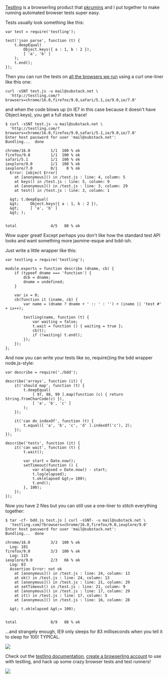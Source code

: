 <a href="http://testling.com/">Testling</a>
is a browserling product that
<a href="http://catonmat.net">pkrumins</a>
and I put together to make running
automated browser tests super easy.
</p>

<p>
Tests usually look something like this:
</p>

```
var test = require('testling');

test('json parse', function (t) {
    t.deepEqual(
        Object.keys({ a : 1, b : 2 }),
        [ 'a', 'b' ]
    );
    t.end();
}); 
```

<p>
Then you can run the tests on
<a href="http://testling.com/browsers/">all the browsers we run</a>
using a curl one-liner like this one:
</p>

```
curl -sSNT test.js -u mail@substack.net \
  'http://testling.com/?browsers=chrome/16.0,firefox/9.0,safari/5.1,ie/9.0,ie/7.0'
```

<p>
and when the code blows up
(in IE7 in this case because it doesn't have Object.keys),
you get a full stack trace!
</p>

```
$ curl -sSNT test.js -u mail@substack.net \
  'http://testling.com/?browsers=chrome/16.0,firefox/9.0,safari/5.1,ie/9.0,ie/7.0'
Enter host password for user 'mail@substack.net':
Bundling...  done

chrome/16.0         1/1  100 % ok
firefox/9.0         1/1  100 % ok
safari/5.1          1/1  100 % ok
iexplore/9.0        1/1  100 % ok
iexplore/7.0        0/1    0 % ok
  Error: [object Error]
    at [anonymous]() in /test.js : line: 4, column: 5
    at keys() in /test.js : line: 5, column: 9
    at [anonymous]() in /test.js : line: 3, column: 29
    at test() in /test.js : line: 3, column: 1

  &gt; t.deepEqual(
  &gt;     Object.keys({ a : 1, b : 2 }),
  &gt;     [ 'a', 'b' ]
  &gt; );


total               4/5   80 % ok
```

<p>
Wow super great! Except perhaps you don't like how the standard test API looks
and want something more jasmine-esque and bdd-ish.
</p>

<p>
Just write a little wrapper like this:
</p>

```
var testling = require('testling');

module.exports = function describe (dname, cb) {
    if (typeof dname === 'function') {
        dcb = dname;
        dname = undefined;
    }
    
    var ix = 0;
    cb(function it (iname, cb) {
        var name = (dname ? dname + ' :: ' : '') + (iname || 'test #' + ix++);
        
        testling(name, function (t) {
            var waiting = false;
            t.wait = function () { waiting = true };
            cb(t);
            if (!waiting) t.end();
        });
    });
};
```

<p>
And now you can write your tests like so,
<span class="code">require()</span>ing the bdd wrapper node.js-style:
</p>

```
var describe = require('./bdd');

describe('arrays', function (it) {
    it('should map', function (t) {
        t.deepEqual(
            [ 97, 98, 99 ].map(function (c) { return String.fromCharCode(c) }),
            [ 'a', 'b', 'c' ]
        );
    });
    
    it('can do indexOf', function (t) {
        t.equal([ 'a', 'b', 'c', 'd' ].indexOf('c'), 2);
    });
});

describe('tests', function (it) {
    it('can wait', function (t) {
        t.wait();
        
        var start = Date.now();
        setTimeout(function () {
            var elapsed = Date.now() - start;
            t.log(elapsed);
            t.ok(elapsed &gt;= 100);
            t.end();
        }, 100);
    });
});
```

<p>
Now you have 2 files but you can still use a one-liner to stitch everything
together:
</p>

```
$ tar -cf- bdd.js test.js | curl -sSNT- -u mail@substack.net \
  'testling.com/?browsers=chrome/16.0,firefox/9.0,iexplore/9.0'
Enter host password for user 'mail@substack.net':
Bundling...  done

chrome/16.0         3/3  100 % ok
  Log: 101
firefox/9.0         3/3  100 % ok
  Log: 115
iexplore/9.0        2/3   66 % ok
  Log: 83
  Assertion Error: not ok
    at [anonymous]() in /test.js : line: 24, column: 13
    at ok() in /test.js : line: 24, column: 13
    at [anonymous]() in /test.js : line: 21, column: 29
    at setTimeout() in /test.js : line: 21, column: 9
    at [anonymous]() in /test.js : line: 17, column: 29
    at it() in /test.js : line: 17, column: 5
    at [anonymous]() in /test.js : line: 16, column: 28

  &gt; t.ok(elapsed &gt;= 100);


total               8/9   88 % ok
```

<p>
...and strangely enough, IE9 only sleeps for 83 milliseconds when you tell it to
sleep for 100! TYPICAL.
</p>

<div>
<img src="/images/saucer_landing.png">
</div>

<p>
Check out the <a href="http://testling.com/docs/">testling documentation</a>,
<a href="http://browserling.com/#/create">create a browserling account</a>
to use with testling,
and hack up some crazy browser tests and test runners!
</p>

<div>
<a href="/images/browsers/war_of_the_browsers.png"><img src="/images/browsers/war_of_the_browsers_medium.png"></a>
</div>
